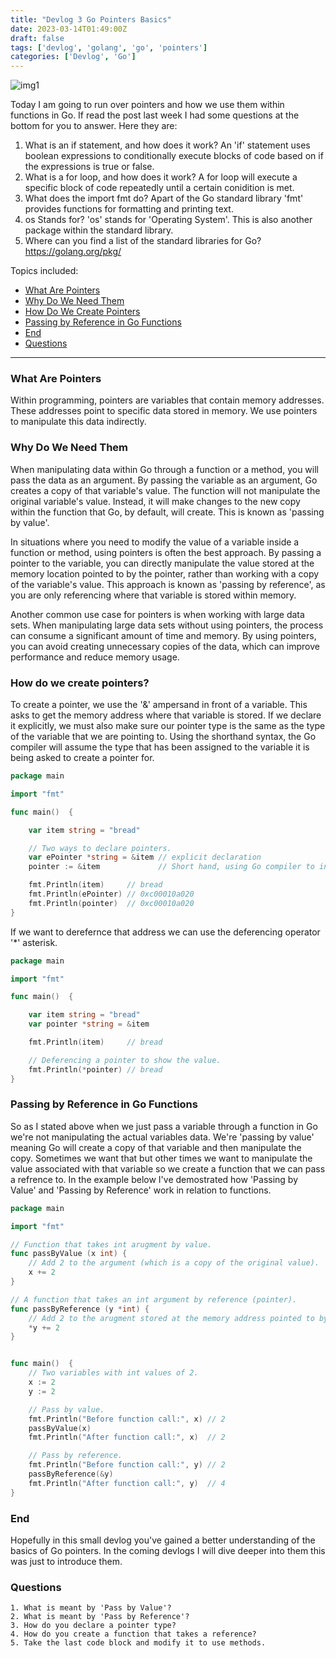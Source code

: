 ```yaml
---
title: "Devlog 3 Go Pointers Basics"
date: 2023-03-14T01:49:00Z
draft: false
tags: ['devlog', 'golang', 'go', 'pointers']
categories: ['Devlog', 'Go']
---
```


![img1](/images/devlog-1/img1.png)

Today I am going to run over pointers and how we use them within functions in Go. 
If read the post last week I had some questions at the bottom for you to answer.
Here they are:

1. What is an if statement, and how does it work?
	An 'if' statement uses boolean expressions to conditionally execute blocks of
	code based on if the expressions is true or false.
2. What is a for loop, and how does it work?
	A for loop will execute a specific block of code repeatedly until
	a certain conidition is met.
3. What does the import fmt do?
	Apart of the Go standard library 'fmt' provides functions for formatting and 
	printing text.
4. os Stands for?
	'os' stands for 'Operating System'. This is also another package within the 
	standard library.
5. Where can you find a list of the standard libraries for Go?
	https://golang.org/pkg/

Topics included:

- [What Are Pointers](#what-are-pointers)
- [Why Do We Need Them](#why-do-we-need-them)
- [How Do We Create Pointers](#how-do-we-create-pointers)
- [Passing by Reference in Go Functions](#passing-by-reference-in-go-functions)
- [End](#end)
- [Questions](#questions)

---

### What Are Pointers

Within programming, pointers are variables that contain memory addresses. These addresses point to specific data stored in memory. We use pointers to manipulate this data indirectly.

### Why Do We Need Them

When manipulating data within Go through a function or a method, you will pass the data as an argument. By passing the variable as an argument, Go creates a copy of that variable's value. The function will not manipulate the original variable's value. Instead, it will make changes to the new copy within the function that Go, by default, will create. This is known as 'passing by value'.

In situations where you need to modify the value of a variable inside a function or method, using pointers is often the best approach. By passing a pointer to the variable, you can directly manipulate the value stored at the memory location pointed to by the pointer, rather than working with a copy of the variable's value. This approach is known as 'passing by reference', as you are only referencing where that variable is stored within memory.

Another common use case for pointers is when working with large data sets. When manipulating large data sets without using pointers, the process can consume a significant amount of time and memory. By using pointers, you can avoid creating unnecessary copies of the data, which can improve performance and reduce memory usage.

### How do we create pointers?

To create a pointer, we use the '&' ampersand in front of a variable. This asks to get the memory address where that variable is stored. If we declare it explicitly, we must also make sure our pointer type is the same as the type of the variable that we are pointing to. Using the shorthand syntax, the Go compiler will assume the type that has been assigned to the variable it is being asked to create a pointer for.

```go 
package main

import "fmt"

func main()  {

	var item string = "bread"

	// Two ways to declare pointers.
	var ePointer *string = &item // explicit declaration
	pointer := &item             // Short hand, using Go compiler to infer the type.

	fmt.Println(item)     // bread
	fmt.Println(ePointer) // 0xc00010a020
	fmt.Println(pointer)  // 0xc00010a020
}

```

If we want to derefernce that address we can use the deferencing operator 
'*' asterisk. 
```go 
package main

import "fmt"

func main()  {

	var item string = "bread"
    var pointer *string = &item

	fmt.Println(item)     // bread

	// Deferencing a pointer to show the value.
	fmt.Println(*pointer) // bread
}
```

### Passing by Reference in Go Functions 
So as I stated above when we just pass a variable through a function in Go 
we're not manipulating the actual variables data. We're 'passing by value' meaning Go will
create a copy of that variable and then manipulate the copy. Sometimes we want that but other
times we want to manipulate the value associated with that variable so we create a function
that we can pass a refrence to. In the example below I've demostrated how 'Passing by Value'
and 'Passing by Reference' work in relation to functions.

```go 
package main

import "fmt"

// Function that takes int arugment by value.
func passByValue (x int) {
	// Add 2 to the argument (which is a copy of the original value).
	x += 2
} 

// A function that takes an int argument by reference (pointer).
func passByReference (y *int) {
	// Add 2 to the arugment stored at the memory address pointed to by y.
	*y += 2
}


func main()  {
	// Two variables with int values of 2.
	x := 2
	y := 2 

	// Pass by value.
	fmt.Println("Before function call:", x) // 2
	passByValue(x)
	fmt.Println("After function call:", x)  // 2

	// Pass by reference.
	fmt.Println("Before function call:", y) // 2
	passByReference(&y)
	fmt.Println("After function call:", y)  // 4
}
```

### End
Hopefully in this small devlog you've gained a better understanding of the
basics of Go pointers. In the coming devlogs I will dive deeper into them 
this was just to introduce them.

### Questions 

	1. What is meant by 'Pass by Value'?
	2. What is meant by 'Pass by Reference'?
	3. How do you declare a pointer type?
	4. How do you create a function that takes a reference?
	5. Take the last code block and modify it to use methods.

